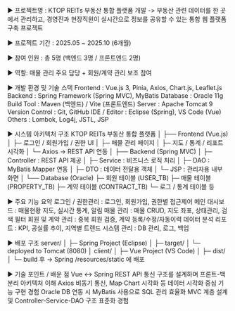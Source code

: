 ▶ 프로젝트명 : KTOP REITs 부동산 통합 플랫폼 개발
  -> 부동산 관련 데이터를 한 곳에서 관리하고, 경영진과 현장직원이 실시간으로 정보를 공유할 수 있는 통합 웹 플랫폼 구축 프로젝트

▶ 프로젝트 기간 : 2025.05 ~ 2025.10 (6개월)

▶ 참여 인원 : 총 5명 (백엔드 3명 / 프론트엔드 2명)

▶ 역할: 매물 관리 주요 담당 + 회원/계약 관리 보조 참여

▶ 개발 환경 및 기술 스택
    Frontend : Vue.js 3, Pinia, Axios, Chart.js, Leaflet.js
    Backend : Spring Framework (Spring MVC), MyBatis
    Database : Oracle 11g
    Build Tool : Maven (백엔드) / Vite (프론트엔드)
    Server : Apache Tomcat 9
    Version Control : Git, GitHub
    IDE / Editor : Eclipse (Spring), VS Code (Vue)
    Others : Lombok, Log4j, JSTL, JSP

▶ 시스템 아키텍처 구조
    KTOP REITs 부동산 통합 플랫폼
    │
    ├── Frontend (Vue.js)
    │     ├─ 로그인 / 회원가입 / 권한 UI
    │     ├─ 매물 관리 페이지
    │     ├─ 지도 / 통계 / 리포트 시각화
    │     └─ Axios → REST API 연동
    │
    ├── Backend (Spring MVC)
    │     ├─ Controller : REST API 제공
    │     ├─ Service : 비즈니스 로직 처리
    │     ├─ DAO : MyBatis Mapper 연동
    │     ├─ DTO : 데이터 전달용 객체
    │     └─ JSP : 관리자용 내부 화면
    │
    └── Database (Oracle)
          ├─ 회원 테이블 (USER_TB)
          ├─ 매물 테이블 (PROPERTY_TB)
          ├─ 계약 테이블 (CONTRACT_TB)
          └─ 로그 / 통계 테이블 등

▶ 주요 기능 요약
    로그인 / 권한관리 : 로그인, 회원가입, 권한별 접근제어
    메인 대시보드 : 매물현황 지도, 실시간 통계, 알림
    매물 관리 : 매물 CRUD, 지도 좌표, 상태관리, 검색 필터
    회원 및 계약 관리 : 중복 회원 검증, 계약 등록/수정/자동이력
    데이터 분석 리포트 : KPI, 공실률 추이, 지역별 트렌드
    시스템 관리 : DB 관리, 로그, 백업

▶ 배포 구조
server/
│   ├─ Spring Project (Eclipse)
│   ├─ target/
│   └─ deployed to Tomcat (8080)
│
client/
│   ├─ Vue Project (VS Code)
│   ├─ dist/
│   └─ build 후 → Spring /resources/static 에 배포

▶ 기술 포인트 / 배운 점
    Vue ↔ Spring REST API 통신 구조를 설계하며 프론트-백 분리 아키텍처 이해
    Axios 비동기 통신, Map·Chart 시각화 등 데이터 시각화 중심 기능 구현 경험
    Oracle DB 연동 시 MyBatis 사용으로 SQL 관리 효율화
    MVC 계층 설계 및 Controller-Service-DAO 구조 표준화 경험
